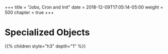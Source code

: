 +++
title = "Jobs, Cron and Init"
date = 2018-12-09T17:05:14-05:00
weight = 500
chapter = true
+++

# Specialized Objects

{{% children style="h3" depth="1"  %}}